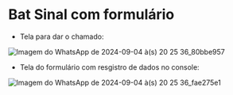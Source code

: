 # Bat Sinal com formulário

- Tela para dar o chamado:         

![Imagem do WhatsApp de 2024-09-04 à(s) 20 25 36_80bbe957](https://github.com/user-attachments/assets/ec29ee39-5c2e-4fca-b5b9-ef11070049cf)

- Tela do formulário com resgistro de dados no console:
  
![Imagem do WhatsApp de 2024-09-04 à(s) 20 25 36_fae275e1](https://github.com/user-attachments/assets/190531a3-4b3b-463b-b829-120730b44b57)


